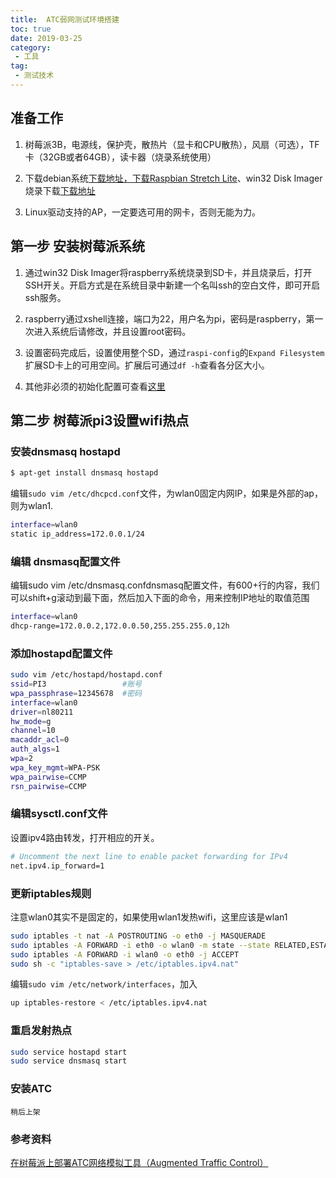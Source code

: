 ```yaml
---
title:  ATC弱网测试环境搭建
toc: true
date: 2019-03-25
category: 
 - 工具
tag:
 - 测试技术
---
```


## 准备工作

1. 树莓派3B，电源线，保护壳，散热片（显卡和CPU散热），风扇（可选），TF卡（32GB或者64GB），读卡器（烧录系统使用）

2. 下载debian系统[下载地址，下载Raspbian Stretch Lite](https://www.raspberrypi.org/downloads/raspbian/)、win32 Disk Imager烧录下载[下载地址](http://www.onlinedown.net/soft/110173.htm)

3. Linux驱动支持的AP，一定要选可用的网卡，否则无能为力。

## 第一步 安装树莓派系统

1. 通过win32 Disk Imager将raspberry系统烧录到SD卡，并且烧录后，打开SSH开关。开启方式是在系统目录中新建一个名叫ssh的空白文件，即可开启ssh服务。

2. raspberry通过xshell连接，端口为22，用户名为pi，密码是raspberry，第一次进入系统后请修改，并且设置root密码。

3. 设置密码完成后，设置使用整个SD，通过`raspi-config`的`Expand Filesystem`扩展SD卡上的可用空间。扩展后可通过`df -h`查看各分区大小。

4.  其他非必须的初始化配置可查看[这里](http://www.cnblogs.com/abel/p/3441175.html)

## 第二步 树莓派pi3设置wifi热点

### 安装dnsmasq hostapd

```bash
$ apt-get install dnsmasq hostapd
```

编辑`sudo vim /etc/dhcpcd.conf`文件，为wlan0固定内网IP，如果是外部的ap，则为wlan1.

```bash
interface=wlan0
static ip_address=172.0.0.1/24
```

### 编辑 dnsmasq配置文件

编辑sudo vim /etc/dnsmasq.confdnsmasq配置文件，有600+行的内容，我们可以shift+g滚动到最下面，然后加入下面的命令，用来控制IP地址的取值范围

```bash
interface=wlan0
dhcp-range=172.0.0.2,172.0.0.50,255.255.255.0,12h
```

### 添加hostapd配置文件

```bash
sudo vim /etc/hostapd/hostapd.conf
ssid=PI3                 #账号
wpa_passphrase=12345678  #密码
interface=wlan0
driver=nl80211
hw_mode=g
channel=10
macaddr_acl=0
auth_algs=1
wpa=2
wpa_key_mgmt=WPA-PSK
wpa_pairwise=CCMP
rsn_pairwise=CCMP
```

### 编辑sysctl.conf文件

设置ipv4路由转发，打开相应的开关。

```bash
# Uncomment the next line to enable packet forwarding for IPv4
net.ipv4.ip_forward=1
```

### 更新iptables规则

注意wlan0其实不是固定的，如果使用wlan1发热wifi，这里应该是wlan1

```bash
sudo iptables -t nat -A POSTROUTING -o eth0 -j MASQUERADE
sudo iptables -A FORWARD -i eth0 -o wlan0 -m state --state RELATED,ESTABLISHED -j ACCEPT
sudo iptables -A FORWARD -i wlan0 -o eth0 -j ACCEPT
sudo sh -c "iptables-save > /etc/iptables.ipv4.nat"
```

编辑`sudo vim /etc/network/interfaces`，加入

```bash
up iptables-restore < /etc/iptables.ipv4.nat
```

### 重启发射热点

```bash
sudo service hostapd start 
sudo service dnsmasq start 
```

### 安装ATC

`稍后上架`

### 参考资料

[在树莓派上部署ATC网络模拟工具（Augmented Traffic Control）](https://www.jianshu.com/p/0a10ead567c3)
